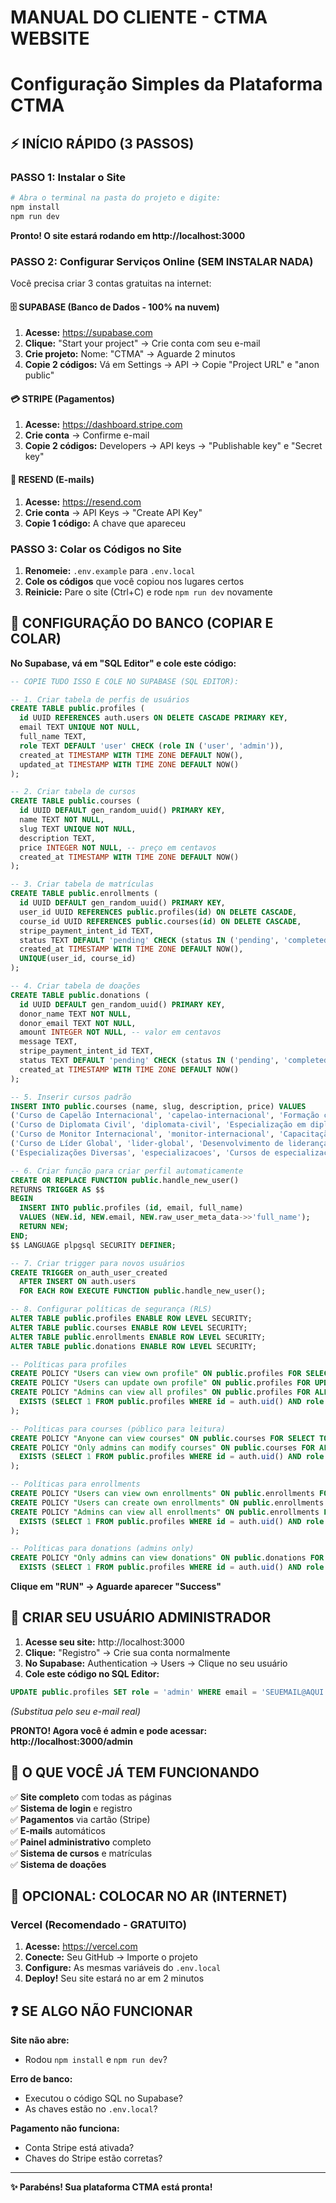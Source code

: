 # MANUAL DO CLIENTE - CTMA WEBSITE
# Configuração Simples da Plataforma CTMA

## ⚡ INÍCIO RÁPIDO (3 PASSOS)

### PASSO 1: Instalar o Site
```bash
# Abra o terminal na pasta do projeto e digite:
npm install
npm run dev
```
**Pronto! O site estará rodando em http://localhost:3000**

### PASSO 2: Configurar Serviços Online (SEM INSTALAR NADA)
Você precisa criar 3 contas gratuitas na internet:

#### 🗄️ SUPABASE (Banco de Dados - 100% na nuvem)
1. **Acesse:** https://supabase.com
2. **Clique:** "Start your project" → Crie conta com seu e-mail
3. **Crie projeto:** Nome: "CTMA" → Aguarde 2 minutos
4. **Copie 2 códigos:** Vá em Settings → API → Copie "Project URL" e "anon public"

#### 💳 STRIPE (Pagamentos)
1. **Acesse:** https://dashboard.stripe.com
2. **Crie conta** → Confirme e-mail
3. **Copie 2 códigos:** Developers → API keys → "Publishable key" e "Secret key"

#### 📧 RESEND (E-mails)
1. **Acesse:** https://resend.com
2. **Crie conta** → API Keys → "Create API Key"
3. **Copie 1 código:** A chave que apareceu

### PASSO 3: Colar os Códigos no Site
1. **Renomeie:** `.env.example` para `.env.local`
2. **Cole os códigos** que você copiou nos lugares certos
3. **Reinicie:** Pare o site (Ctrl+C) e rode `npm run dev` novamente

## 🔧 CONFIGURAÇÃO DO BANCO (COPIAR E COLAR)

**No Supabase, vá em "SQL Editor" e cole este código:**

```sql
-- COPIE TUDO ISSO E COLE NO SUPABASE (SQL EDITOR):

-- 1. Criar tabela de perfis de usuários
CREATE TABLE public.profiles (
  id UUID REFERENCES auth.users ON DELETE CASCADE PRIMARY KEY,
  email TEXT UNIQUE NOT NULL,
  full_name TEXT,
  role TEXT DEFAULT 'user' CHECK (role IN ('user', 'admin')),
  created_at TIMESTAMP WITH TIME ZONE DEFAULT NOW(),
  updated_at TIMESTAMP WITH TIME ZONE DEFAULT NOW()
);

-- 2. Criar tabela de cursos
CREATE TABLE public.courses (
  id UUID DEFAULT gen_random_uuid() PRIMARY KEY,
  name TEXT NOT NULL,
  slug TEXT UNIQUE NOT NULL,
  description TEXT,
  price INTEGER NOT NULL, -- preço em centavos
  created_at TIMESTAMP WITH TIME ZONE DEFAULT NOW()
);

-- 3. Criar tabela de matrículas
CREATE TABLE public.enrollments (
  id UUID DEFAULT gen_random_uuid() PRIMARY KEY,
  user_id UUID REFERENCES public.profiles(id) ON DELETE CASCADE,
  course_id UUID REFERENCES public.courses(id) ON DELETE CASCADE,
  stripe_payment_intent_id TEXT,
  status TEXT DEFAULT 'pending' CHECK (status IN ('pending', 'completed', 'cancelled')),
  created_at TIMESTAMP WITH TIME ZONE DEFAULT NOW(),
  UNIQUE(user_id, course_id)
);

-- 4. Criar tabela de doações
CREATE TABLE public.donations (
  id UUID DEFAULT gen_random_uuid() PRIMARY KEY,
  donor_name TEXT NOT NULL,
  donor_email TEXT NOT NULL,
  amount INTEGER NOT NULL, -- valor em centavos
  message TEXT,
  stripe_payment_intent_id TEXT,
  status TEXT DEFAULT 'pending' CHECK (status IN ('pending', 'completed', 'cancelled')),
  created_at TIMESTAMP WITH TIME ZONE DEFAULT NOW()
);

-- 5. Inserir cursos padrão
INSERT INTO public.courses (name, slug, description, price) VALUES
('Curso de Capelão Internacional', 'capelao-internacional', 'Formação completa em capelania internacional', 49900),
('Curso de Diplomata Civil', 'diplomata-civil', 'Especialização em diplomacia civil', 59900),
('Curso de Monitor Internacional', 'monitor-internacional', 'Capacitação para monitoria internacional', 39900),
('Curso de Líder Global', 'lider-global', 'Desenvolvimento de liderança global', 69900),
('Especializações Diversas', 'especializacoes', 'Cursos de especialização variados', 29900);

-- 6. Criar função para criar perfil automaticamente
CREATE OR REPLACE FUNCTION public.handle_new_user()
RETURNS TRIGGER AS $$
BEGIN
  INSERT INTO public.profiles (id, email, full_name)
  VALUES (NEW.id, NEW.email, NEW.raw_user_meta_data->>'full_name');
  RETURN NEW;
END;
$$ LANGUAGE plpgsql SECURITY DEFINER;

-- 7. Criar trigger para novos usuários
CREATE TRIGGER on_auth_user_created
  AFTER INSERT ON auth.users
  FOR EACH ROW EXECUTE FUNCTION public.handle_new_user();

-- 8. Configurar políticas de segurança (RLS)
ALTER TABLE public.profiles ENABLE ROW LEVEL SECURITY;
ALTER TABLE public.courses ENABLE ROW LEVEL SECURITY;
ALTER TABLE public.enrollments ENABLE ROW LEVEL SECURITY;
ALTER TABLE public.donations ENABLE ROW LEVEL SECURITY;

-- Políticas para profiles
CREATE POLICY "Users can view own profile" ON public.profiles FOR SELECT USING (auth.uid() = id);
CREATE POLICY "Users can update own profile" ON public.profiles FOR UPDATE USING (auth.uid() = id);
CREATE POLICY "Admins can view all profiles" ON public.profiles FOR ALL USING (
  EXISTS (SELECT 1 FROM public.profiles WHERE id = auth.uid() AND role = 'admin')
);

-- Políticas para courses (público para leitura)
CREATE POLICY "Anyone can view courses" ON public.courses FOR SELECT TO authenticated, anon USING (true);
CREATE POLICY "Only admins can modify courses" ON public.courses FOR ALL USING (
  EXISTS (SELECT 1 FROM public.profiles WHERE id = auth.uid() AND role = 'admin')
);

-- Políticas para enrollments
CREATE POLICY "Users can view own enrollments" ON public.enrollments FOR SELECT USING (user_id = auth.uid());
CREATE POLICY "Users can create own enrollments" ON public.enrollments FOR INSERT WITH CHECK (user_id = auth.uid());
CREATE POLICY "Admins can view all enrollments" ON public.enrollments FOR ALL USING (
  EXISTS (SELECT 1 FROM public.profiles WHERE id = auth.uid() AND role = 'admin')
);

-- Políticas para donations (admins only)
CREATE POLICY "Only admins can view donations" ON public.donations FOR ALL USING (
  EXISTS (SELECT 1 FROM public.profiles WHERE id = auth.uid() AND role = 'admin')
```
**Clique em "RUN" → Aguarde aparecer "Success"**

## 👑 CRIAR SEU USUÁRIO ADMINISTRADOR

1. **Acesse seu site:** http://localhost:3000
2. **Clique:** "Registro" → Crie sua conta normalmente
3. **No Supabase:** Authentication → Users → Clique no seu usuário
4. **Cole este código no SQL Editor:**
```sql
UPDATE public.profiles SET role = 'admin' WHERE email = 'SEUEMAIL@AQUI.COM';
```
*(Substitua pelo seu e-mail real)*

**PRONTO! Agora você é admin e pode acessar: http://localhost:3000/admin**

## 🎯 O QUE VOCÊ JÁ TEM FUNCIONANDO

✅ **Site completo** com todas as páginas  
✅ **Sistema de login** e registro  
✅ **Pagamentos** via cartão (Stripe)  
✅ **E-mails** automáticos  
✅ **Painel administrativo** completo  
✅ **Sistema de cursos** e matrículas  
✅ **Sistema de doações**  

## 🚀 OPCIONAL: COLOCAR NO AR (INTERNET)

### Vercel (Recomendado - GRATUITO)
1. **Acesse:** https://vercel.com
2. **Conecte:** Seu GitHub → Importe o projeto
3. **Configure:** As mesmas variáveis do `.env.local`
4. **Deploy!** Seu site estará no ar em 2 minutos

## ❓ SE ALGO NÃO FUNCIONAR

**Site não abre:**
- Rodou `npm install` e `npm run dev`?

**Erro de banco:**
- Executou o código SQL no Supabase?
- As chaves estão no `.env.local`?

**Pagamento não funciona:**
- Conta Stripe está ativada?
- Chaves do Stripe estão corretas?

---
**✨ Parabéns! Sua plataforma CTMA está pronta!**
